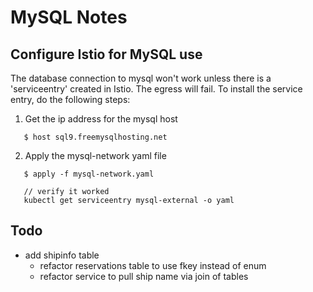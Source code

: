 # MySQL Notes

## Configure Istio for MySQL use
The database connection to mysql won't work unless there is a 'serviceentry' created in Istio. The egress will fail.
To install the service entry, do the following steps:

1. Get the ip address for the mysql host
```
   $ host sql9.freemysqlhosting.net
```
  
2. Apply the mysql-network yaml file
```
   $ apply -f mysql-network.yaml
   
   // verify it worked
   kubectl get serviceentry mysql-external -o yaml
```


## Todo
- add shipinfo table
  - refactor reservations table to use fkey instead of enum
  - refactor service to pull ship name via join of tables

